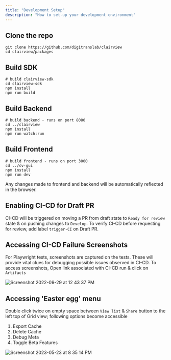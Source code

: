 ```yaml
---
title: "Development Setup"
description: "How to set-up your development environment"
---
```


## Clone the repo
```
git clone https://github.com/digitranslab/clairview
cd clairview/packages
```

## Build SDK

```
# build clairview-sdk
cd clairview-sdk
npm install
npm run build
```

## Build Backend

```
# build backend - runs on port 8080
cd ../clairview
npm install
npm run watch:run
```

## Build Frontend

```
# build frontend - runs on port 3000
cd ../cv-gui
npm install
npm run dev 
```

Any changes made to frontend and backend will be automatically reflected in the browser.

## Enabling CI-CD for Draft PR

CI-CD will be triggered on moving a PR from draft state to `Ready for review` state & on pushing changes to `Develop`. To verify CI-CD before requesting for review, add label `trigger-CI` on Draft PR. 

## Accessing CI-CD Failure Screenshots

For Playwright tests, screenshots are captured on the tests. These will provide vital clues for debugging possible issues observed in CI-CD. To access screenshots, Open link associated with CI-CD run & click on `Artifacts`
  
![Screenshot 2022-09-29 at 12 43 37 PM](https://user-images.githubusercontent.com/86527202/192965070-dc04b952-70fb-4197-b4bd-ca7eda066e60.png)

## Accessing 'Easter egg' menu

Double click twice on empty space between `View list` & `Share` button to the left top of Grid view; following options become accessible
1. Export Cache
2. Delete Cache
3. Debug Meta
4. Toggle Beta Features

![Screenshot 2023-05-23 at 8 35 14 PM](https://github.com/digitranslab/clairview/assets/86527202/fe2765fa-5796-4d26-8c12-e71b8226872e)

